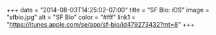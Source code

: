+++ 
date = "2014-08-03T14:25:02-07:00" 
title = "SF Bio: iOS" 
image = "sfbio.jpg" 
alt = "SF Bio" 
color = "#fff" 
link1 = "https://itunes.apple.com/se/app/sf-bio/id479273432?mt=8"
+++